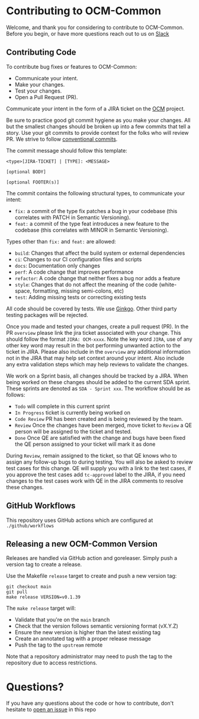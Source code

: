 # Contributing to OCM-Common
Welcome, and thank you for considering to contribute to OCM-Common.
Before you begin, or have more questions reach out to us on [Slack](https://redhat-internal.slack.com/archives/CB53T9ZHQ)

## Contributing Code
To contribute bug fixes or features to OCM-Common:

- Communicate your intent.
- Make your changes.
- Test your changes.
- Open a Pull Request (PR).

Communicate your intent in the form of a JIRA ticket on the [OCM](https://issues.redhat.com/projects/OCM) project.

Be sure to practice good git commit hygiene as you make your changes. All but the smallest changes should be broken up
into a few commits that tell a story. Use your git commits to provide context for the folks who will review PR. We strive
to follow [conventional commits](https://www.conventionalcommits.org/en/v1.0.0/#summary).

The commit message should follow this template:
```shell
<type>[JIRA-TICKET] | [TYPE]: <MESSAGE>

[optional BODY]

[optional FOOTER(s)]
```

The commit contains the following structural types, to communicate your intent:

- `fix:` a commit of the type fix patches a bug in your codebase (this correlates with PATCH in Semantic Versioning).
- `feat:` a commit of the type feat introduces a new feature to the codebase (this correlates with MINOR in Semantic
  Versioning).

Types other than `fix:` and `feat:` are allowed:
- `build`: Changes that affect the build system or external dependencies
- `ci`: Changes to our CI configuration files and scripts
- `docs`: Documentation only changes
- `perf`: A code change that improves performance
- `refactor`: A code change that neither fixes a bug nor adds a feature
- `style`: Changes that do not affect the meaning of the code (white-space, formatting, missing semi-colons, etc)
- `test`: Adding missing tests or correcting existing tests

All code should be covered by tests. We use [Ginkgo](https://onsi.github.io/ginkgo/). Other third party testing packages
will be rejected.

Once you made and tested your changes, create a pull request (PR). In the PR `overview` please link the
jira ticket associated with your change. This should follow the format `JIRA: OCM-xxxx`. Note the key word `JIRA`,
use of any other key word may result in the bot performing unwanted action to the ticket in JIRA. Please also include in the
`overview` any additional information not in the JIRA that may help set context around your intent. Also include any extra
validation steps which may help reviews to validate the changes.

We work on a Sprint basis, all changes should be tracked by a JIRA. When being worked on these changes should be added to
the current SDA sprint. These sprints are denoted as `SDA - Sprint xxx`. The workflow should be as follows:
- `Todo` will complete in this current sprint
- `In Progress` ticket is currently being worked on
- `Code Review` PR has been created and is being reviewed by the team.
- `Review` Once the changes have been merged, move ticket to `Review` a QE person will be assigned to the ticket and tested.
- `Done` Once QE are satisfied with the change and bugs have been fixed the QE person assigned to your ticket will mark it
  as done

During `Review`, remain assigned to the ticket, so that QE knows who to assign any follow-up bugs to during testing. You
will also be asked to review test cases for this change. QE will supply you with a link to the test cases, if you approve
the test cases add `tc-approved` label to the JIRA, if you need changes to the test cases work with QE in the JIRA comments
to resolve these changes.

## GitHub Workflows

This repository uses GitHub actions which are configured at `./github/workflows`

## Releasing a new OCM-Common Version

Releases are handled via GitHub action and goreleaser. Simply push a version tag to create a release.

Use the Makefile `release` target to create and push a new version tag:

```shell
git checkout main
git pull
make release VERSION=v0.1.39
```

The `make release` target will:
- Validate that you're on the `main` branch
- Check that the version follows semantic versioning format (vX.Y.Z)
- Ensure the new version is higher than the latest existing tag
- Create an annotated tag with a proper release message
- Push the tag to the `upstream` remote

Note that a repository administrator may need to push the tag to the repository due to access restrictions.

# Questions?

If you have any questions about the code or how to contribute, don't hesitate to
[open an issue](https://github.com/openshift-online/ocm-common/issues/new) in this repo
